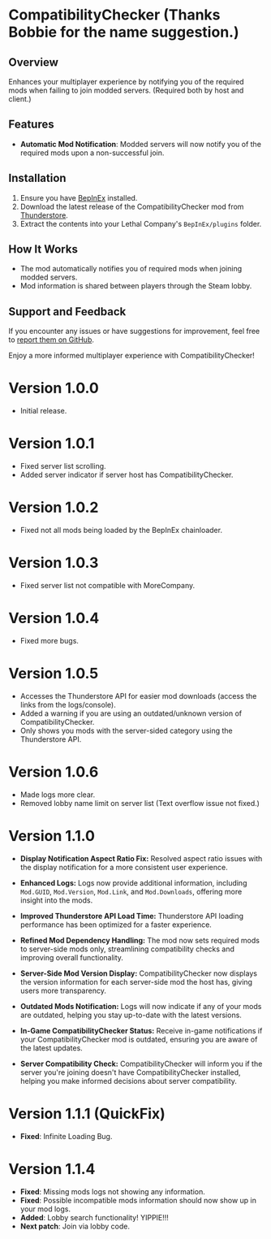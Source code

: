# CompatibilityChecker (Thanks Bobbie for the name suggestion.)

## Overview

Enhances your multiplayer experience by notifying you of the required mods when failing to join modded servers. (Required both by host and client.)

## Features

- **Automatic Mod Notification**: Modded servers will now notify you of the required mods upon a non-successful join.

## Installation

1. Ensure you have [BepInEx](https://thunderstore.io/c/lethal-company/p/BepInEx/BepInExPack/) installed.
2. Download the latest release of the CompatibilityChecker mod from [Thunderstore](https://thunderstore.io/c/lethal-company/p/Ryokune/CompatibilityChecker/).
3. Extract the contents into your Lethal Company's `BepInEx/plugins` folder.

## How It Works

- The mod automatically notifies you of required mods when joining modded servers.
- Mod information is shared between players through the Steam lobby.

## Support and Feedback

If you encounter any issues or have suggestions for improvement, feel free to [report them on GitHub](https://github.com/VisualError/CompatibilityChecker/issues).

Enjoy a more informed multiplayer experience with CompatibilityChecker!


# Version 1.0.0
- Initial release.

# Version 1.0.1
- Fixed server list scrolling.
- Added server indicator if server host has CompatibilityChecker.

# Version 1.0.2
- Fixed not all mods being loaded by the BepInEx chainloader.

# Version 1.0.3
- Fixed server list not compatible with MoreCompany.

# Version 1.0.4
- Fixed more bugs.

# Version 1.0.5
- Accesses the Thunderstore API for easier mod downloads (access the links from the logs/console).
- Added a warning if you are using an outdated/unknown version of CompatibilityChecker.
- Only shows you mods with the server-sided category using the Thunderstore API.

# Version 1.0.6
- Made logs more clear.
- Removed lobby name limit on server list (Text overflow issue not fixed.)

# Version 1.1.0

- **Display Notification Aspect Ratio Fix:** Resolved aspect ratio issues with the display notification for a more consistent user experience.

- **Enhanced Logs:** Logs now provide additional information, including `Mod.GUID`, `Mod.Version`, `Mod.Link`, and `Mod.Downloads`, offering more insight into the mods.

- **Improved Thunderstore API Load Time:** Thunderstore API loading performance has been optimized for a faster experience.

- **Refined Mod Dependency Handling:** The mod now sets required mods to server-side mods only, streamlining compatibility checks and improving overall functionality.

- **Server-Side Mod Version Display:** CompatibilityChecker now displays the version information for each server-side mod the host has, giving users more transparency.

- **Outdated Mods Notification:** Logs will now indicate if any of your mods are outdated, helping you stay up-to-date with the latest versions.

- **In-Game CompatibilityChecker Status:** Receive in-game notifications if your CompatibilityChecker mod is outdated, ensuring you are aware of the latest updates.

- **Server Compatibility Check:** CompatibilityChecker will inform you if the server you're joining doesn't have CompatibilityChecker installed, helping you make informed decisions about server compatibility.

# Version 1.1.1 (QuickFix)
- **Fixed**: Infinite Loading Bug.

# Version 1.1.4
- **Fixed**: Missing mods logs not showing any information.
- **Fixed**: Possible incompatible mods information should now show up in your mod logs.
- **Added**: Lobby search functionality! YIPPIE!!!
- **Next patch**: Join via lobby code.